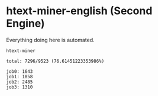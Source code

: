 # htext-miner-english (Second Engine)

Everything doing here is automated.

```
htext-miner

total: 7296/9523 (76.61451223353986%)

job0: 1643
job1: 1858
job2: 2485
job3: 1310
```